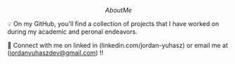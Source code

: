 $$ About Me $$

💡 On my GitHub, you'll find a collection of projects that I have worked on during my academic and peronal endeavors. 

📲 Connect with me on linked in (linkedin.com/jordan-yuhasz) or email me at (jordanyuhaszdev@gmail.com) !!

